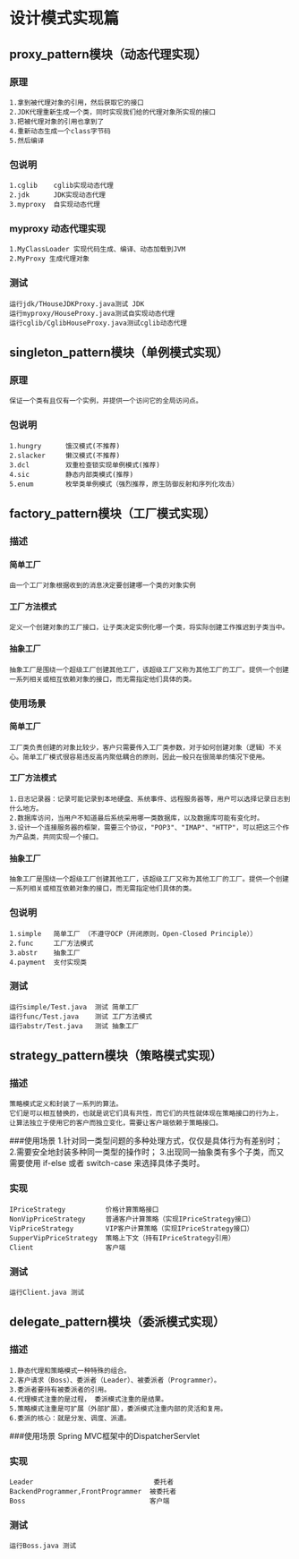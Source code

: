 # 设计模式实现篇
## proxy_pattern模块（动态代理实现）
### 原理
    1.拿到被代理对象的引用，然后获取它的接口
    2.JDK代理重新生成一个类，同时实现我们给的代理对象所实现的接口
    3.把被代理对象的引用也拿到了
    4.重新动态生成一个class字节码
    5.然后编译
### 包说明
    1.cglib    cglib实现动态代理
    2.jdk      JDK实现动态代理
    3.myproxy  自实现动态代理
### myproxy 动态代理实现
    1.MyClassLoader 实现代码生成、编译、动态加载到JVM
    2.MyProxy 生成代理对象
### 测试
    运行jdk/THouseJDKProxy.java测试 JDK
    运行myproxy/HouseProxy.java测试自实现动态代理
    运行cglib/CglibHouseProxy.java测试cglib动态代理

## singleton_pattern模块（单例模式实现）
### 原理
    保证一个类有且仅有一个实例，并提供一个访问它的全局访问点。
### 包说明
    1.hungry      饿汉模式(不推荐)
    2.slacker     懒汉模式(不推荐)
    3.dcl         双重检查锁实现单例模式(推荐)
    4.sic         静态内部类模式(推荐)
    5.enum        枚举类单例模式（强烈推荐，原生防御反射和序列化攻击）


## factory_pattern模块（工厂模式实现）
### 描述
#### 简单工厂
    由一个工厂对象根据收到的消息决定要创建哪一个类的对象实例
#### 工厂方法模式
    定义一个创建对象的工厂接口，让子类决定实例化哪一个类，将实际创建工作推迟到子类当中。
#### 抽象工厂
    抽象工厂是围绕一个超级工厂创建其他工厂，该超级工厂又称为其他工厂的工厂。提供一个创建一系列相关或相互依赖对象的接口，而无需指定他们具体的类。
### 使用场景
#### 简单工厂
    工厂类负责创建的对象比较少，客户只需要传入工厂类参数，对于如何创建对象（逻辑）不关心。简单工厂模式很容易违反高内聚低耦合的原则，因此一般只在很简单的情况下使用。
#### 工厂方法模式
    1.日志记录器：记录可能记录到本地硬盘、系统事件、远程服务器等，用户可以选择记录日志到什么地方。
    2.数据库访问，当用户不知道最后系统采用哪一类数据库，以及数据库可能有变化时。 
    3.设计一个连接服务器的框架，需要三个协议，"POP3"、"IMAP"、"HTTP"，可以把这三个作为产品类，共同实现一个接口。
#### 抽象工厂
    抽象工厂是围绕一个超级工厂创建其他工厂，该超级工厂又称为其他工厂的工厂。提供一个创建一系列相关或相互依赖对象的接口，而无需指定他们具体的类。   
### 包说明
    1.simple   简单工厂 （不遵守OCP（开闭原则，Open-Closed Principle））
    2.func     工厂方法模式
    3.abstr    抽象工厂
    4.payment  支付实现类
    
### 测试
    运行simple/Test.java  测试 简单工厂
    运行func/Test.java    测试 工厂方法模式
    运行abstr/Test.java   测试 抽象工厂

## strategy_pattern模块（策略模式实现）
### 描述
    策略模式定义和封装了一系列的算法。
    它们是可以相互替换的，也就是说它们具有共性，而它们的共性就体现在策略接口的行为上，
    让算法独立于使用它的客户而独立变化，需要让客户端依赖于策略接口。
###使用场景
    1.针对同一类型问题的多种处理方式，仅仅是具体行为有差别时； 
    2.需要安全地封装多种同一类型的操作时； 
    3.出现同一抽象类有多个子类，而又需要使用 if-else 或者 switch-case 来选择具体子类时。
### 实现
    IPriceStrategy          价格计算策略接口
    NonVipPriceStrategy     普通客户计算策略（实现IPriceStrategy接口）
    VipPriceStrategy        VIP客户计算策略（实现IPriceStrategy接口）
    SupperVipPriceStrategy  策略上下文（持有IPriceStrategy引用）
    Client                  客户端
### 测试
    运行Client.java 测试

## delegate_pattern模块（委派模式实现）
### 描述
    1.静态代理和策略模式一种特殊的组合。
    2.客户请求（Boss）、委派者（Leader）、被委派者（Programmer）。
    3.委派者要持有被委派者的引用。
    4.代理模式注重的是过程， 委派模式注重的是结果。
    5.策略模式注重是可扩展（外部扩展），委派模式注重内部的灵活和复用。
    6.委派的核心：就是分发、调度、派遣。
###使用场景
    Spring MVC框架中的DispatcherServlet
### 实现
    Leader                              委托者
    BackendProgrammer,FrontProgrammer  被委托者
    Boss                               客户端
### 测试
    运行Boss.java 测试

